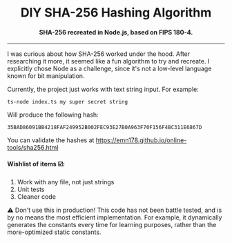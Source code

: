 <h1 align="center">DIY SHA-256 Hashing Algorithm</h1>
<h4 align="center">SHA-256 recreated in Node.js, based on FIPS 180-4.</h4>

---
I was curious about how SHA-256 worked under the hood. After researching it more, it seemed like a fun algorithm to try and
recreate. I explicitly chose Node as a challenge, since it's not a low-level language known for bit manipulation.

Currently, the project just works with text string input. For example:

`ts-node index.ts my super secret string`

Will produce the following hash:

`35BAD86091BB4218FAF249952B002FEC93E27B0A963F70F156F4BC311E6867D`

You can validate the hashes at https://emn178.github.io/online-tools/sha256.html


#### Wishlist of items ☑️:
1) Work with any file, not just strings
2) Unit tests
3) Cleaner code

:warning: Don't use this in production! This code has not been battle tested, and is by no means the most efficient implementation. For example,
it dynamically generates the constants every time for learning purposes, rather than the more-optimized static constants.
